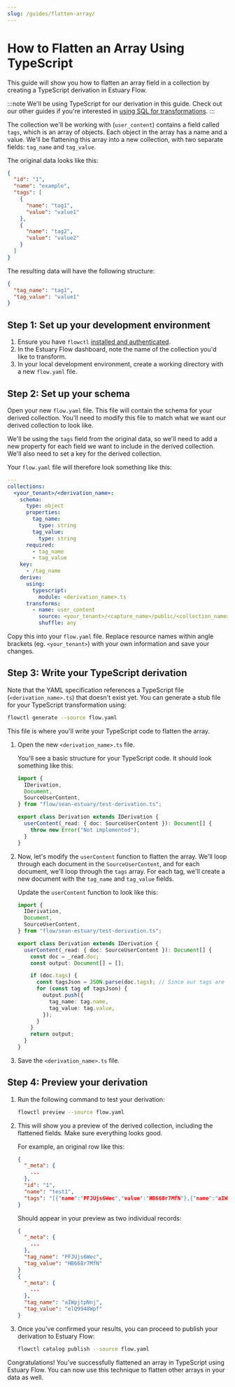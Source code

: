 ```yaml
---
slug: /guides/flatten-array/
---
```


# How to Flatten an Array Using TypeScript

This guide will show you how to flatten an array field in a collection by creating a TypeScript derivation in Estuary Flow.

:::note
We'll be using TypeScript for our derivation in this guide. Check out our other guides if you're interested in [using SQL for transformations](/guides/derivation_tutorial_sql.md).
:::

The collection we'll be working with (`user_content`) contains a field called `tags`, which is an array of objects. Each object in the array has a name and a value. We'll be flattening this array into a new collection, with two separate fields: `tag_name` and `tag_value`.

The original data looks like this:

```json
{
  "id": "1",
  "name": "example",
  "tags": [
    {
      "name": "tag1",
      "value": "value1"
    },
    {
      "name": "tag2",
      "value": "value2"
    }
  ]
}
```

The resulting data will have the following structure:

```json
{
  "tag_name": "tag1",
  "tag_value": "value1"
}
```

## Step 1: Set up your development environment

1. Ensure you have `flowctl` [installed and authenticated](/guides/get-started-with-flowctl).
2. In the Estuary Flow dashboard, note the name of the collection you'd like to transform.
3. In your local development environment, create a working directory with a new `flow.yaml` file.

## Step 2: Set up your schema

Open your new `flow.yaml` file. This file will contain the schema for your derived collection. You'll need to modify this file to match what we want our derived collection to look like.

We'll be using the `tags` field from the original data, so we'll need to add a new property for each field we want to include in the derived collection. We'll also need to set a key for the derived collection.

Your `flow.yaml` file will therefore look something like this:

```yaml
---
collections:
  <your_tenant>/<derivation_name>:
    schema:
      type: object
      properties:
        tag_name:
          type: string
        tag_value:
          type: string
      required:
        - tag_name
        - tag_value
    key:
      - /tag_name
    derive:
      using:
        typescript:
          module: <derivation_name>.ts
      transforms:
        - name: user_content
          source: <your_tenant>/<capture_name>/public/<collection_name>
          shuffle: any
```

Copy this into your `flow.yaml` file. Replace resource names within angle brackets (eg. `<your_tenant>`) with your own information and save your changes.

## Step 3: Write your TypeScript derivation

Note that the YAML specification references a TypeScript file (`<derivation_name>.ts`) that doesn't exist yet.
You can generate a stub file for your TypeScript transformation using:

```bash
flowctl generate --source flow.yaml
```

This file is where you'll write your TypeScript code to flatten the array.

1. Open the new `<derivation_name>.ts` file.

   You'll see a basic structure for your TypeScript code. It should look something like this:

   ```typescript
   import {
     IDerivation,
     Document,
     SourceUserContent,
   } from "flow/sean-estuary/test-derivation.ts";

   export class Derivation extends IDerivation {
     userContent(_read: { doc: SourceUserContent }): Document[] {
       throw new Error("Not implemented");
     }
   }
   ```

2. Now, let's modify the `userContent` function to flatten the array. We'll loop through each document in the `SourceUserContent`, and for each document, we'll loop through the `tags` array. For each tag, we'll create a new document with the `tag_name` and `tag_value` fields.

   Update the `userContent` function to look like this:

   ```typescript
   import {
     IDerivation,
     Document,
     SourceUserContent,
   } from "flow/sean-estuary/test-derivation.ts";

   export class Derivation extends IDerivation {
     userContent(_read: { doc: SourceUserContent }): Document[] {
       const doc = _read.doc;
       const output: Document[] = [];

       if (doc.tags) {
         const tagsJson = JSON.parse(doc.tags); // Since our tags are arriving as a string from Google Sheets
         for (const tag of tagsJson) {
           output.push({
             tag_name: tag.name,
             tag_value: tag.value,
           });
         }
       }
       return output;
     }
   }
   ```

3. Save the `<derivation_name>.ts` file.

## Step 4: Preview your derivation

1. Run the following command to test your derivation:

   ```bash
   flowctl preview --source flow.yaml
   ```

2. This will show you a preview of the derived collection, including the flattened fields. Make sure everything looks good.

   For example, an original row like this:

   ```json
   {
     "_meta": {
       ...
     },
     "id": "1",
     "name": "test1",
     "tags": "[{"name":"PFJUjs6Wec","value":"HB668r7MfN"},{"name":"aIWpjtpNnj","value":"elQ9948Wpf"}]"
   }
   ```

   Should appear in your preview as two individual records:

   ```json
   {
     "_meta": {
       ...
     },
     "tag_name": "PFJUjs6Wec",
     "tag_value": "HB668r7MfN"
   }
   {
     "_meta": {
       ...
     },
     "tag_name": "aIWpjtpNnj",
     "tag_value": "elQ9948Wpf"
   }
   ```

3. Once you've confirmed your results, you can proceed to publish your derivation to Estuary Flow:

   ```bash
   flowctl catalog publish --source flow.yaml
   ```

Congratulations! You've successfully flattened an array in TypeScript using Estuary Flow. You can now use this technique to flatten other arrays in your data as well.
